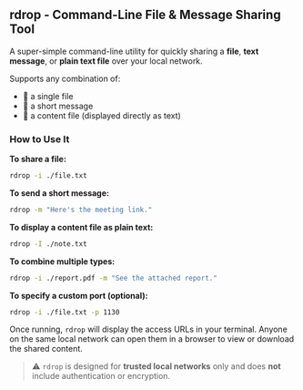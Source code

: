 ## rdrop - Command-Line File & Message Sharing Tool

A super-simple command-line utility for quickly sharing a **file**, **text message**, or **plain text file** over your local network.

Supports any combination of:

- 📁 a single file
- 💬 a short message
- 📄 a content file (displayed directly as text)

### How to Use It

**To share a file:**

```bash
rdrop -i ./file.txt
````

**To send a short message:**

```bash
rdrop -m "Here's the meeting link."
```

**To display a content file as plain text:**

```bash
rdrop -I ./note.txt
```

**To combine multiple types:**

```bash
rdrop -i ./report.pdf -m "See the attached report."
```

**To specify a custom port (optional):**

```bash
rdrop -i ./file.txt -p 1130
```

Once running, `rdrop` will display the access URLs in your terminal. Anyone on the same local network can open them in a browser to view or download the shared content.

> ⚠️ `rdrop` is designed for **trusted local networks** only and does **not** include authentication or encryption.
